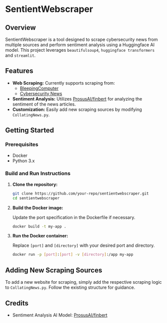 # SentientWebscraper

## Overview

SentientWebscraper is a tool designed to scrape cybersecurity news from multiple sources and perform sentiment analysis using a Huggingface AI model. This project leverages `beautifulsoup4`, `huggingface transformers` and `streamlit`.

## Features

- **Web Scraping:** Currently supports scraping from:
  - [BleepingComputer](https://www.bleepingcomputer.com/)
  - [Cybersecurity News](https://cybersecuritynews.com/)
- **Sentiment Analysis:** Utilizes [ProsusAI/finbert](https://huggingface.co/ProsusAI/finbert) for analyzing the sentiment of the news articles.
- **Customization:** Easily add new scraping sources by modifying `CollatingNews.py`.

## Getting Started

### Prerequisites

- Docker
- Python 3.x

### Build and Run Instructions

1. **Clone the repository:**

    ```sh
    git clone https://github.com/your-repo/sentientwebscraper.git
    cd sentientwebscraper
    ```

2. **Build the Docker image:**

    Update the port specification in the Dockerfile if necessary.

    ```sh
    docker build -t my-app .
    ```

3. **Run the Docker container:**

    Replace `[port]` and `[directory]` with your desired port and directory.

    ```sh
    docker run -p [port]:[port] -v [directory]:/app my-app
    ```

## Adding New Scraping Sources

To add a new website for scraping, simply add the respective scraping logic to `CollatingNews.py`. Follow the existing structure for guidance.

## Credits

- Sentiment Analysis AI Model: [ProsusAI/finbert](https://huggingface.co/ProsusAI/finbert)

